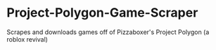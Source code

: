 # Project-Polygon-Game-Scraper
Scrapes and downloads games off of Pizzaboxer's Project Polygon (a roblox revival)
